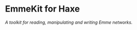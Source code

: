 EmmeKit for Haxe
================

_A toolkit for reading, manipulating and writing Emme networks._

